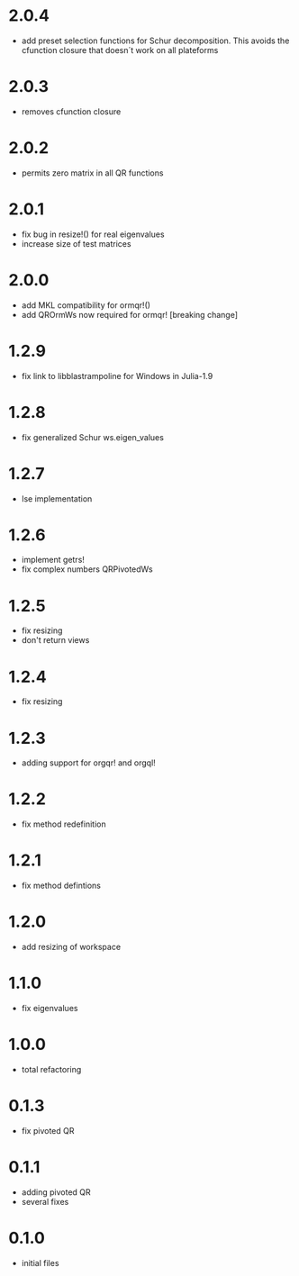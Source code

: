 2.0.4
=====
- add  preset selection functions for Schur decomposition. This avoids the cfunction closure that doesn´t work on all plateforms

2.0.3
=====
- removes cfunction closure

2.0.2
=====
- permits zero matrix in all QR functions

2.0.1
=====
- fix bug in resize!() for real eigenvalues
- increase size of test matrices

2.0.0
=====
- add MKL compatibility for ormqr!()
- add QROrmWs now required for ormqr! [breaking change]

1.2.9
=====
- fix link to libblastrampoline for Windows in Julia-1.9

1.2.8
=====
- fix generalized Schur ws.eigen_values

1.2.7
=====
- lse implementation

1.2.6
=====
- implement getrs!
- fix complex numbers QRPivotedWs

1.2.5
=====
- fix resizing
- don't return views

1.2.4
=====
- fix resizing

1.2.3
=====
- adding support for orgqr! and orgql!

1.2.2
=====
- fix method redefinition

1.2.1
=====
- fix method defintions

1.2.0
=====
- add resizing of workspace

1.1.0
=====
- fix eigenvalues

1.0.0
=====
- total refactoring

0.1.3
=====
- fix pivoted QR

0.1.1
=====
- adding pivoted QR
- several fixes

0.1.0
=====
- initial files
